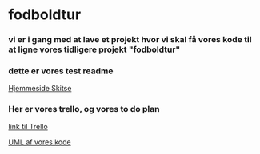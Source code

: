 # fodboldtur 

### vi er i gang med at lave et projekt hvor vi skal få vores kode til at ligne vores tidligere projekt "fodboldtur" 

### dette er vores test readme
[Hjemmeside Skitse](assets/img/Git.jpg)

### Her er vores trello, og vores to do plan
[link til Trello](https://trello.com/b/13VpV6lW/fodboldtur)

[UML af vores kode](assets/img/UML.png)

